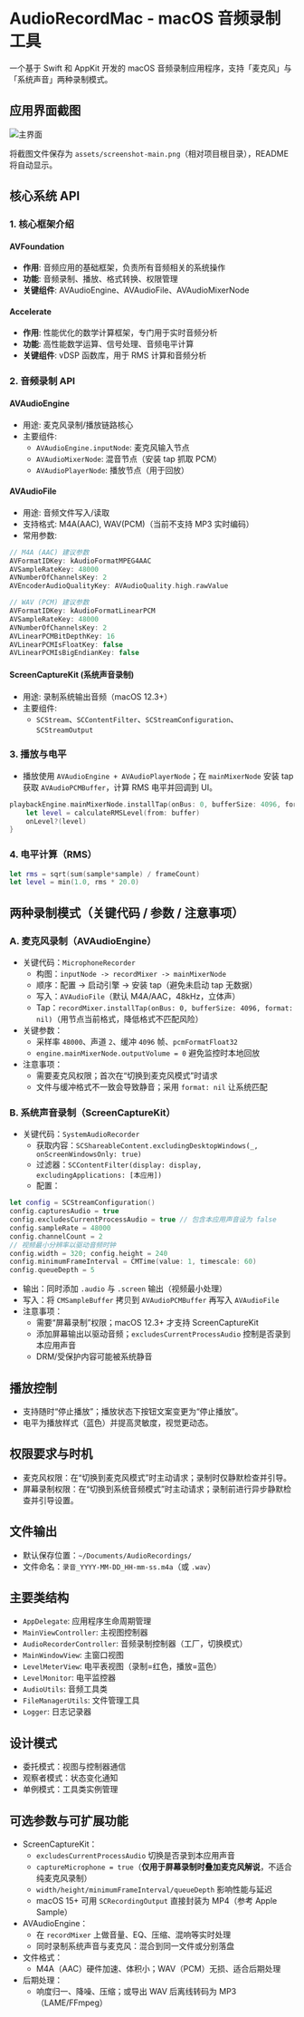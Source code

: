 # AudioRecordMac - macOS 音频录制工具

一个基于 Swift 和 AppKit 开发的 macOS 音频录制应用程序，支持「麦克风」与「系统声音」两种录制模式。

## 应用界面截图

![主界面](assets/screenshot-main.png)

将截图文件保存为 `assets/screenshot-main.png`（相对项目根目录），README 将自动显示。

## 核心系统 API

### 1. 核心框架介绍

#### AVFoundation
- **作用**: 音频应用的基础框架，负责所有音频相关的系统操作
- **功能**: 音频录制、播放、格式转换、权限管理
- **关键组件**: AVAudioEngine、AVAudioFile、AVAudioMixerNode

#### Accelerate
- **作用**: 性能优化的数学计算框架，专门用于实时音频分析
- **功能**: 高性能数学运算、信号处理、音频电平计算
- **关键组件**: vDSP 函数库，用于 RMS 计算和音频分析

### 2. 音频录制 API

#### AVAudioEngine
- 用途: 麦克风录制/播放链路核心
- 主要组件:
  - `AVAudioEngine.inputNode`: 麦克风输入节点
  - `AVAudioMixerNode`: 混音节点（安装 tap 抓取 PCM）
  - `AVAudioPlayerNode`: 播放节点（用于回放）

#### AVAudioFile
- 用途: 音频文件写入/读取
- 支持格式: M4A(AAC), WAV(PCM)（当前不支持 MP3 实时编码）
- 常用参数:
```swift
// M4A (AAC) 建议参数
AVFormatIDKey: kAudioFormatMPEG4AAC
AVSampleRateKey: 48000
AVNumberOfChannelsKey: 2
AVEncoderAudioQualityKey: AVAudioQuality.high.rawValue

// WAV (PCM) 建议参数
AVFormatIDKey: kAudioFormatLinearPCM
AVSampleRateKey: 48000
AVNumberOfChannelsKey: 2
AVLinearPCMBitDepthKey: 16
AVLinearPCMIsFloatKey: false
AVLinearPCMIsBigEndianKey: false
```

#### ScreenCaptureKit (系统声音录制)
- 用途: 录制系统输出音频（macOS 12.3+）
- 主要组件:
  - `SCStream`、`SCContentFilter`、`SCStreamConfiguration`、`SCStreamOutput`

### 3. 播放与电平
- 播放使用 `AVAudioEngine + AVAudioPlayerNode`；在 `mainMixerNode` 安装 tap 获取 `AVAudioPCMBuffer`，计算 RMS 电平并回调到 UI。
```swift
playbackEngine.mainMixerNode.installTap(onBus: 0, bufferSize: 4096, format: nil) { buffer, _ in
    let level = calculateRMSLevel(from: buffer)
    onLevel?(level)
}
```

### 4. 电平计算（RMS）
```swift
let rms = sqrt(sum(sample*sample) / frameCount)
let level = min(1.0, rms * 20.0)
```

## 两种录制模式（关键代码 / 参数 / 注意事项）

### A. 麦克风录制（AVAudioEngine）
- 关键代码：`MicrophoneRecorder`
  - 构图：`inputNode -> recordMixer -> mainMixerNode`
  - 顺序：配置 -> 启动引擎 -> 安装 tap（避免未启动 tap 无数据）
  - 写入：`AVAudioFile`（默认 M4A/AAC，48kHz，立体声）
  - Tap：`recordMixer.installTap(onBus: 0, bufferSize: 4096, format: nil)`（用节点当前格式，降低格式不匹配风险）
- 关键参数：
  - 采样率 `48000`、声道 `2`、缓冲 `4096` 帧、`pcmFormatFloat32`
  - `engine.mainMixerNode.outputVolume = 0` 避免监控时本地回放
- 注意事项：
  - 需要麦克风权限；首次在“切换到麦克风模式”时请求
  - 文件与缓冲格式不一致会导致静音；采用 `format: nil` 让系统匹配

### B. 系统声音录制（ScreenCaptureKit）
- 关键代码：`SystemAudioRecorder`
  - 获取内容：`SCShareableContent.excludingDesktopWindows(_, onScreenWindowsOnly: true)`
  - 过滤器：`SCContentFilter(display: display, excludingApplications: [本应用])`
  - 配置：
```swift
let config = SCStreamConfiguration()
config.capturesAudio = true
config.excludesCurrentProcessAudio = true // 包含本应用声音设为 false
config.sampleRate = 48000
config.channelCount = 2
// 视频最小分辨率以驱动音频时钟
config.width = 320; config.height = 240
config.minimumFrameInterval = CMTime(value: 1, timescale: 60)
config.queueDepth = 5
```
  - 输出：同时添加 `.audio` 与 `.screen` 输出（视频最小处理）
  - 写入：将 `CMSampleBuffer` 拷贝到 `AVAudioPCMBuffer` 再写入 `AVAudioFile`
- 注意事项：
  - 需要“屏幕录制”权限；macOS 12.3+ 才支持 ScreenCaptureKit
  - 添加屏幕输出以驱动音频；`excludesCurrentProcessAudio` 控制是否录到本应用声音
  - DRM/受保护内容可能被系统静音

## 播放控制
- 支持随时“停止播放”；播放状态下按钮文案变更为“停止播放”。
- 电平为播放样式（蓝色）并提高灵敏度，视觉更动态。

## 权限要求与时机
- 麦克风权限：在“切换到麦克风模式”时主动请求；录制时仅静默检查并引导。
- 屏幕录制权限：在“切换到系统音频模式”时主动请求；录制前进行异步静默检查并引导设置。

## 文件输出
- 默认保存位置：`~/Documents/AudioRecordings/`
- 文件命名：`录音_YYYY-MM-DD_HH-mm-ss.m4a`（或 `.wav`）

## 主要类结构
- `AppDelegate`: 应用程序生命周期管理
- `MainViewController`: 主视图控制器
- `AudioRecorderController`: 音频录制控制器（工厂，切换模式）
- `MainWindowView`: 主窗口视图
- `LevelMeterView`: 电平表视图（录制=红色，播放=蓝色）
- `LevelMonitor`: 电平监控器
- `AudioUtils`: 音频工具类
- `FileManagerUtils`: 文件管理工具
- `Logger`: 日志记录器

## 设计模式
- 委托模式：视图与控制器通信
- 观察者模式：状态变化通知
- 单例模式：工具类实例管理

## 可选参数与可扩展功能
- ScreenCaptureKit：
  - `excludesCurrentProcessAudio` 切换是否录到本应用声音
  - `captureMicrophone = true`（**仅用于屏幕录制时叠加麦克风解说**，不适合纯麦克风录制）
  - `width/height/minimumFrameInterval/queueDepth` 影响性能与延迟
  - macOS 15+ 可用 `SCRecordingOutput` 直接封装为 MP4（参考 Apple Sample）
- AVAudioEngine：
  - 在 `recordMixer` 上做音量、EQ、压缩、混响等实时处理
  - 同时录制系统声音与麦克风：混合到同一文件或分别落盘
- 文件格式：
  - M4A（AAC）硬件加速、体积小；WAV（PCM）无损、适合后期处理
- 后期处理：
  - 响度归一、降噪、压缩；或导出 WAV 后离线转码为 MP3（LAME/FFmpeg）
